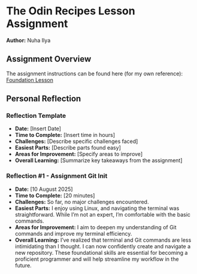 # The Odin Recipes Lesson Assignment  
**Author:** Nuha Ilya  

## Assignment Overview  
The assignment instructions can be found here (for my own reference):  
[Foundation Lesson](https://www.theodinproject.com/lessons/foundations-recipes#assignment)  

## Personal Reflection  

### Reflection Template  
- **Date:** [Insert Date]  
- **Time to Complete:** [Insert time in hours]  
- **Challenges:** [Describe specific challenges faced]  
- **Easiest Parts:** [Describe parts found easy]  
- **Areas for Improvement:** [Specify areas to improve]  
- **Overall Learning:** [Summarize key takeaways from the assignment]

### Reflection #1 - Assignment Git Init
- **Date:** [10 August 2025]  
- **Time to Complete:** [20 minutes]  
- **Challenges:** So far, no major challenges encountered.
- **Easiest Parts:** I enjoy using Linux, and navigating the terminal was straightforward. While I’m not an expert, I’m comfortable with the basic commands.
- **Areas for Improvement:** I aim to deepen my understanding of Git commands and improve my terminal efficiency.
- **Overall Learning:** I’ve realized that terminal and Git commands are less intimidating than I thought. I can now confidently create and navigate a new repository. These foundational skills are essential for becoming a proficient programmer and will help streamline my workflow in the future.